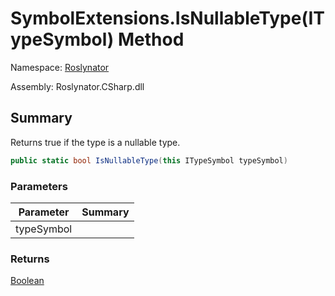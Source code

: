 # SymbolExtensions\.IsNullableType\(ITypeSymbol\) Method

Namespace: [Roslynator](../../README.md)

Assembly: Roslynator\.CSharp\.dll

## Summary

Returns true if the type is a nullable type\.

```csharp
public static bool IsNullableType(this ITypeSymbol typeSymbol)
```

### Parameters

| Parameter | Summary |
| --------- | ------- |
| typeSymbol | |

### Returns

[Boolean](https://docs.microsoft.com/en-us/dotnet/api/system.boolean)




